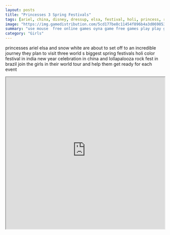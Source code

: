 ```yaml
---
layout: posts
title: "Princesses 3 Spring Festivals"
tags: [ariel, china, disney, dressup, elsa, festival, holi, princess, rock, snow, spring, travel, trip, vacation, white, free, online, games, oyna, game, free, games, play, play, games]
image: "https://img.gamedistribution.com/5cd177be8c11454f896b4a3d069853c9.jpg"
summary: "use mouse  free online games oyna game free games play play games"
category: "Girls"
---
```


princesses ariel elsa and snow white are about to set off to an incredible journey they plan to visit three world s biggest spring festivals holi color festival in india new year celebration in china and lollapalooza rock fest in brazil join the girls in their world tour and help them get ready for each event

<iframe width="100%" height="480px;" src="https://html5.gamedistribution.com/5cd177be8c11454f896b4a3d069853c9/"></iframe>